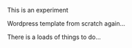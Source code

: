 This is an experiment

Wordpress template from scratch again...

There is a loads of things to do...